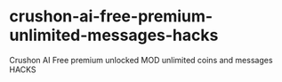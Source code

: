 # crushon-ai-free-premium-unlimited-messages-hacks
Crushon AI Free premium unlocked MOD unlimited coins and messages HACKS
